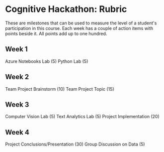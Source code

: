 # Cognitive Hackathon: Rubric

These are milestones that can be used to measure the level of a student's participation in this course. Each week has a couple of action items with points beside it. All points add up to one hundred.

## Week 1
Azure Notebooks Lab (5)
Python Lab (5)

## Week 2
Team Project Brainstorm (10)
Team Project Topic (15)

## Week 3
Computer Vision Lab (5)
Text Analytics Lab (5)
Project Implementation (20)

## Week 4
Project Conclusions/Presentation (30)
Group Discussion on Data (5)


